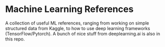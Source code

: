 # Machine Learning References

A collection of useful ML references, ranging from working on simple structured data from Kaggle, to how to use deep learning frameworks (TensorFlow/Pytorch). A bunch of nice stuff from deeplearning.ai is also in this repo.


